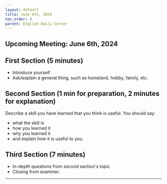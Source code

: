 ```yaml
---
layout: default
title: June 6th, 2024
nav_order: 4
parent: English Daily Corner
---
```


## Upcoming Meeting: **June 6th, 2024**

## First Section (5 minutes)
- Introduce yourself
- Ask/explain a general thing, such as homeland, hobby, family, etc.

## Second Section (1 min for preparation, 2 minutes for explanation)
Describe a skill you have learned that you think is useful. You should say:
- what the skill is
- how you learned it
- why you learned it
- and explain how it is useful to you.

## Third Section (7 minutes)
- In-depth questions from second section's topic
- Closing from examiner.

----

